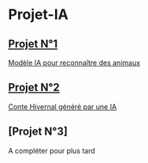 # Projet-IA
## [Projet N°1](https://github.com/IsupposeAxel/Projet-IA/tree/Projet-N%C2%B01)
[Modèle IA pour reconnaître des animaux](https://github.com/IsupposeAxel/Projet-IA/blob/Projet-N%C2%B01/Mod%C3%A8le%20IA.pdf)
## [Projet N°2](https://github.com/IsupposeAxel/Projet-IA/tree/Projet-N%C2%B02)
[Conte Hivernal généré par une IA](https://github.com/IsupposeAxel/Projet-IA/blob/Projet-N%C2%B02/Conte%20Hivernal.pdf)
## [Projet N°3]
A compléter pour plus tard
